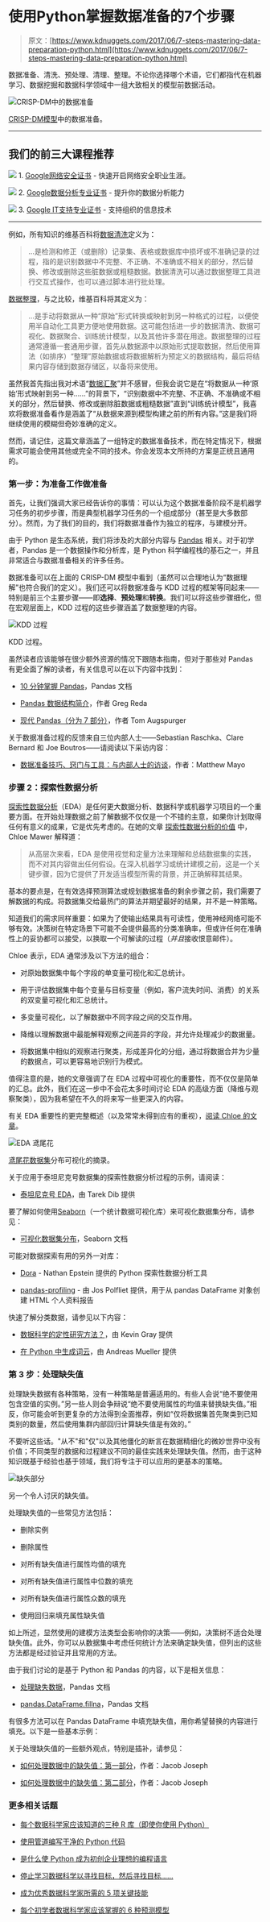 # 使用Python掌握数据准备的7个步骤

> 原文：[https://www.kdnuggets.com/2017/06/7-steps-mastering-data-preparation-python.html](https://www.kdnuggets.com/2017/06/7-steps-mastering-data-preparation-python.html)

数据准备、清洗、预处理、清理、整理。不论你选择哪个术语，它们都指代在机器学习、数据挖掘和数据科学领域中一组大致相关的模型前数据活动。

![CRISP-DM中的数据准备](../Images/46d01de23b57f7116bef588b1995aa70.png)

[CRISP-DM模型](https://en.wikipedia.org/wiki/Cross_Industry_Standard_Process_for_Data_Mining)中的数据准备。

* * *

## 我们的前三大课程推荐

![](../Images/0244c01ba9267c002ef39d4907e0b8fb.png) 1\. [Google网络安全证书](https://www.kdnuggets.com/google-cybersecurity) - 快速开启网络安全职业生涯。

![](../Images/e225c49c3c91745821c8c0368bf04711.png) 2\. [Google数据分析专业证书](https://www.kdnuggets.com/google-data-analytics) - 提升你的数据分析能力

![](../Images/0244c01ba9267c002ef39d4907e0b8fb.png) 3\. [Google IT支持专业证书](https://www.kdnuggets.com/google-itsupport) - 支持组织的信息技术

* * *

例如，所有知识的维基百科将[数据清洗](https://en.wikipedia.org/wiki/Data_cleansing)定义为：

> ...是检测和修正（或删除）记录集、表格或数据库中损坏或不准确记录的过程，指的是识别数据中不完整、不正确、不准确或不相关的部分，然后替换、修改或删除这些脏数据或粗糙数据。数据清洗可以通过数据整理工具进行交互式操作，也可以通过脚本进行批处理。

[数据整理](https://en.wikipedia.org/wiki/Data_wrangling)，与之比较，维基百科将其定义为：

> ...是手动将数据从一种“原始”形式转换或映射到另一种格式的过程，以便使用半自动化工具更方便地使用数据。这可能包括进一步的数据清洗、数据可视化、数据聚合、训练统计模型，以及其他许多潜在用途。数据整理的过程通常遵循一套通用步骤，首先从数据源中以原始形式提取数据，然后使用算法（如排序）“整理”原始数据或将数据解析为预定义的数据结构，最后将结果内容存储到数据存储区，以备将来使用。

虽然我首先指出我对术语“[数据汇聚](http://www.computerhope.com/jargon/d/datasink.htm)”并不感冒，但我会说它是在“将数据从一种‘原始’形式映射到另一种……”的背景下，“识别数据中不完整、不正确、不准确或不相关的部分，然后替换、修改或删除脏数据或粗糙数据”直到“训练统计模型”，我喜欢将数据准备看作是涵盖了“从数据来源到模型构建之前的所有内容。”这是我们将继续使用的模糊但奇妙准确的定义。

然而，请记住，这篇文章涵盖了一组特定的数据准备技术，而在特定情况下，根据需求可能会使用其他或完全不同的技术。你会发现本文所持的方案是正统且通用的。

### 第一步：为准备工作做准备

首先，让我们强调大家已经告诉你的事情：可以认为这个数据准备阶段不是机器学习任务的初步步骤，而是典型机器学习任务的一个组成部分（甚至是大多数部分）。然而，为了我们的目的，我们将数据准备作为独立的程序，与建模分开。

由于 Python 是生态系统，我们将涉及的大部分内容与 [Pandas](http://pandas.pydata.org/) 相关。对于初学者，Pandas 是一个数据操作和分析库，是 Python 科学编程栈的基石之一，并且非常适合与数据准备相关的许多任务。

数据准备可以在上面的 CRISP-DM 模型中看到（虽然可以合理地认为“数据理解”也符合我们的定义）。我们还可以将数据准备与 KDD 过程的框架等同起来——特别是前三个主要步骤——即**选择**、**预处理**和**转换**。我们可以将这些步骤细化，但在宏观层面上，KDD 过程的这些步骤涵盖了数据整理的内容。

![KDD 过程](../Images/d8eb8e24aba62cd437bb352025aca7d7.png)

KDD 过程。

虽然读者应该能够在很少额外资源的情况下跟随本指南，但对于那些对 Pandas 有更全面了解的读者，有关信息可以在以下内容中找到：

+   [10 分钟掌握 Pandas](http://pandas.pydata.org/pandas-docs/stable/10min.html)，Pandas 文档

+   [Pandas 数据结构简介](http://www.gregreda.com/2013/10/26/intro-to-pandas-data-structures/)，作者 Greg Reda

+   [现代 Pandas（分为 7 部分）](http://tomaugspurger.github.io/modern-1.html)，作者 Tom Augspurger

关于数据准备过程的反馈来自三位内部人士——Sebastian Raschka、Clare Bernard 和 Joe Boutros——请阅读以下采访内容：

+   [数据准备技巧、窍门与工具：与内部人士的访谈](/2016/10/data-preparation-tips-tricks-tools.html)，作者：Matthew Mayo

### 步骤 2：探索性数据分析

[探索性数据分析](https://en.wikipedia.org/wiki/Exploratory_data_analysis)（EDA）是任何更大数据分析、数据科学或机器学习项目的一个重要方面。在开始处理数据之前了解数据不仅仅是一个不错的主意，如果你计划取得任何有意义的成果，它是优先考虑的。在她的文章 [探索性数据分析的价值](/2017/04/value-exploratory-data-analysis.html) 中，Chloe Mawer 解释道：

> 从高层次来看，EDA 是使用视觉和定量方法来理解和总结数据集的实践，而不对其内容做出任何假设。在深入机器学习或统计建模之前，这是一个关键步骤，因为它提供了开发适当模型所需的背景，并正确解释其结果。

基本的要点是，在有效选择预测算法或规划数据准备的剩余步骤之前，我们需要了解数据的构成。将数据集交给最热门的算法并期望最好的结果，并不是一种策略。

知道我们的需求同样重要：如果为了使输出结果具有可读性，使用神经网络可能不够有效。决策树在特定场景下可能不会提供最高的分类准确率，但或许任何在准确性上的妥协都可以接受，以换取一个可解读的过程（*并且*接收恨意邮件）。

Chloe 表示，EDA 通常涉及以下方法的组合：

+   对原始数据集中每个字段的单变量可视化和汇总统计。

+   用于评估数据集中每个变量与目标变量（例如，客户流失时间、消费）的关系的双变量可视化和汇总统计。

+   多变量可视化，以了解数据中不同字段之间的交互作用。

+   降维以理解数据中最能解释观察之间差异的字段，并允许处理减少的数据量。

+   将数据集中相似的观察进行聚类，形成差异化的分组，通过将数据合并为少量的数据点，可以更容易地识别行为模式。

值得注意的是，她的文章强调了在 EDA 过程中可视化的重要性，而不仅仅是简单的汇总。此外，我们在这一步中不会花太多时间讨论 EDA 的高级方面（降维与观察聚类），因为我希望在不久的将来写一些更深入的内容。

有关 EDA 重要性的更完整概述（以及常常未得到应有的重视），[阅读 Chloe 的文章](/2017/04/value-exploratory-data-analysis.html)。

![EDA 鸢尾花](../Images/a693b17e7e06f6bb8261edf83d6e2fed.png)

[鸢尾花数据集](https://en.wikipedia.org/wiki/Iris_flower_data_set)分布可视化的摘录。

关于应用于泰坦尼克号数据集的探索性数据分析过程的示例，请阅读：

+   [泰坦尼克号 EDA](https://github.com/TarekDib03/titanic-EDA/blob/master/Titanic%20-%20Project.ipynb)，由 Tarek Dib 提供

要了解如何使用[Seaborn](https://seaborn.pydata.org/)（一个统计数据可视化库）来可视化数据集分布，请参见：

+   [可视化数据集分布](http://seaborn.pydata.org/tutorial/distributions.html)，Seaborn 文档

可能对数据探索有用的另外一对库：

+   [Dora](https://github.com/NathanEpstein/Dora) - Nathan Epstein 提供的 Python 探索性数据分析工具

+   [pandas-profiling](https://github.com/JosPolfliet/pandas-profiling) - 由 Jos Polfliet 提供，用于从 pandas DataFrame 对象创建 HTML 个人资料报告

快速了解分类数据，请参见以下内容：

+   [数据科学的定性研究方法？](/2017/05/qualitative-research-methods-data-science.html)，由 Kevin Gray 提供

+   [在 Python 中生成词云](https://github.com/amueller/word_cloud)，由 Andreas Mueller 提供

### 第 3 步：处理缺失值

处理缺失数据有各种策略，没有一种策略是普遍适用的。有些人会说“绝不要使用包含空值的实例。”另一些人则会争辩说“绝不要使用属性的均值来替换缺失值。”相反，你可能会听到更复杂的方法得到全面推荐，例如“仅将数据集首先聚类到已知类别的数量，然后使用集群内部回归计算缺失值是有效的。”

不要听这些话。"从不"和"仅"以及其他僵化的断言在数据精细化的微妙世界中没有价值；不同类型的数据和过程建议不同的最佳实践来处理缺失值。然而，由于这种知识既基于经验也基于领域，我们将专注于可以应用的更基本的策略。

![缺失部分](../Images/ec3c609ca1c1cd7e4305cd72bb8f609a.png)

另一个令人讨厌的缺失值。

处理缺失值的一些常见方法包括：

+   删除实例

+   删除属性

+   对所有缺失值进行属性均值的填充

+   对所有缺失值进行属性中位数的填充

+   对所有缺失值进行属性众数的填充

+   使用回归来填充属性缺失值

如上所述，显然使用的建模方法类型会影响你的决策——例如，决策树不适合处理缺失值。此外，你可以从数据集中考虑任何统计方法来确定缺失值，但列出的这些方法都是经过验证并且常用的方法。

由于我们讨论的是基于 Python 和 Pandas 的内容，以下是相关信息：

+   [处理缺失数据](http://pandas.pydata.org/pandas-docs/stable/missing_data.html)，Pandas 文档

+   [pandas.DataFrame.fillna](https://pandas.pydata.org/pandas-docs/stable/generated/pandas.DataFrame.fillna.html)，Pandas 文档

有很多方法可以在 Pandas DataFrame 中填充缺失值，用你希望替换的内容进行填充。以下是一些基本示例：

关于处理缺失值的一些额外观点，特别是插补，请参见：

+   [如何处理数据中的缺失值：第一部分](https://clevertap.com/blog/how-to-treat-missing-values-in-your-data-part-i/)，作者：Jacob Joseph

+   [如何处理数据中的缺失值：第二部分](https://clevertap.com/blog/how-to-treat-missing-values-in-your-data-part-ii)，作者：Jacob Joseph

### 更多相关话题

+   [每个数据科学家应该知道的三种 R 库（即使你使用 Python）](https://www.kdnuggets.com/2021/12/three-r-libraries-every-data-scientist-know-even-python.html)

+   [使用管道编写干净的 Python 代码](https://www.kdnuggets.com/2021/12/write-clean-python-code-pipes.html)

+   [是什么使 Python 成为初创企业理想的编程语言](https://www.kdnuggets.com/2021/12/makes-python-ideal-programming-language-startups.html)

+   [停止学习数据科学以寻找目标，然后寻找目标……](https://www.kdnuggets.com/2021/12/stop-learning-data-science-find-purpose.html)

+   [成为优秀数据科学家所需的 5 项关键技能](https://www.kdnuggets.com/2021/12/5-key-skills-needed-become-great-data-scientist.html)

+   [每个初学者数据科学家应该掌握的 6 种预测模型](https://www.kdnuggets.com/2021/12/6-predictive-models-every-beginner-data-scientist-master.html)
